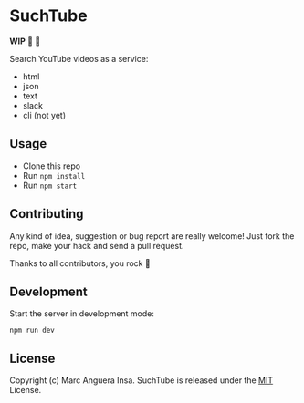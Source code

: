 # SuchTube

**WIP** :construction: :construction:

Search YouTube videos as a service:

- html
- json
- text
- slack
- cli (not yet)

## Usage

- Clone this repo
- Run `npm install`
- Run `npm start`

## Contributing

Any kind of idea, suggestion or bug report are really welcome! Just fork the repo, make your hack and send a pull request.

Thanks to all contributors, you rock :metal:

## Development

Start the server in development mode:

    npm run dev

## License

Copyright (c) Marc Anguera Insa. SuchTube is released under the [MIT](LICENSE) License.